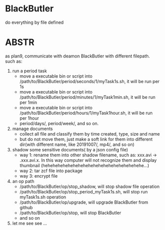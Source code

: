 # BlackButler
do everything by file defined

# ABSTR
as plan9, communicate with deamon BlackButler with different filepath.
such as:
1. run a period task
    + move a executable bin or script into /path/to/BlackButler/period/seconds/1/myTask1s.sh, it will be run per 1s
    + move a executable bin or script into /path/to/BlackButler/period/minutes/1/myTask1min.sh, it will be run per 1min
    + move a executable bin or script into /path/to/BlackButler/period/hours/1/myTask1hour.sh, it will be run per 1hour
    + period/days/, period/week/, and so on.
2. manage documents
    + collect all file and classify them by time created, type, size and name
    + but do not move them, just make a soft link for them into different dir(with different name, like 20191007/, mp4/, and so on)
3. shadow some sensitive documents( by a json config file)
    + way 1: rename them into other shadow filename, such as: xxx.avi -> .xxx.avi.x. In this way computer will not recognize them and display thumbnail (hehehehehehehehehehehehehehehehehehehehe...)
    + way 2: tar zcf file into package
    + way 3: encrypt file
4. an op path
    + /path/to/BlackButler/op/stop\_shadow, will stop shadow file operation
    + /path/to/BlackButler/op/stop\_period\_myTask1s.sh, will stop run myTask1s.sh operation
    + /path/to/BlackButler/op/upgrade, will upgrade BlackButler from github
    + /path/to/BlackButler/op/stop, will stop BlackButler
    + and so on
5. let me see see ...


